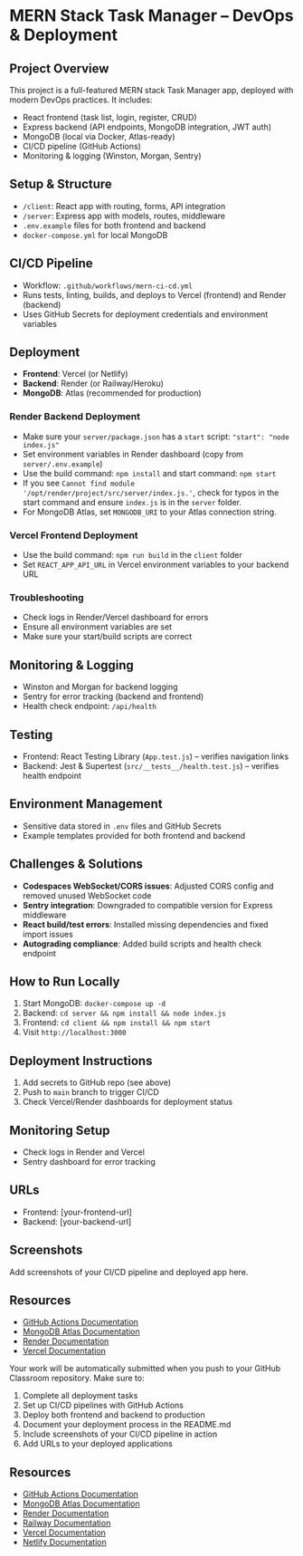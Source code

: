 
# MERN Stack Task Manager – DevOps & Deployment

## Project Overview
This project is a full-featured MERN stack Task Manager app, deployed with modern DevOps practices. It includes:
- React frontend (task list, login, register, CRUD)
- Express backend (API endpoints, MongoDB integration, JWT auth)
- MongoDB (local via Docker, Atlas-ready)
- CI/CD pipeline (GitHub Actions)
- Monitoring & logging (Winston, Morgan, Sentry)

## Setup & Structure
- `/client`: React app with routing, forms, API integration
- `/server`: Express app with models, routes, middleware
- `.env.example` files for both frontend and backend
- `docker-compose.yml` for local MongoDB

## CI/CD Pipeline
- Workflow: `.github/workflows/mern-ci-cd.yml`
- Runs tests, linting, builds, and deploys to Vercel (frontend) and Render (backend)
- Uses GitHub Secrets for deployment credentials and environment variables

## Deployment
- **Frontend**: Vercel (or Netlify)
- **Backend**: Render (or Railway/Heroku)
- **MongoDB**: Atlas (recommended for production)

### Render Backend Deployment
- Make sure your `server/package.json` has a `start` script: `"start": "node index.js"`
- Set environment variables in Render dashboard (copy from `server/.env.example`)
- Use the build command: `npm install` and start command: `npm start`
- If you see `Cannot find module '/opt/render/project/src/server/index.js.'`, check for typos in the start command and ensure `index.js` is in the `server` folder.
- For MongoDB Atlas, set `MONGODB_URI` to your Atlas connection string.

### Vercel Frontend Deployment
- Use the build command: `npm run build` in the `client` folder
- Set `REACT_APP_API_URL` in Vercel environment variables to your backend URL

### Troubleshooting
- Check logs in Render/Vercel dashboard for errors
- Ensure all environment variables are set
- Make sure your start/build scripts are correct

## Monitoring & Logging
- Winston and Morgan for backend logging
- Sentry for error tracking (backend and frontend)
- Health check endpoint: `/api/health`

## Testing
- Frontend: React Testing Library (`App.test.js`) – verifies navigation links
- Backend: Jest & Supertest (`src/__tests__/health.test.js`) – verifies health endpoint

## Environment Management
- Sensitive data stored in `.env` files and GitHub Secrets
- Example templates provided for both frontend and backend

## Challenges & Solutions
- **Codespaces WebSocket/CORS issues**: Adjusted CORS config and removed unused WebSocket code
- **Sentry integration**: Downgraded to compatible version for Express middleware
- **React build/test errors**: Installed missing dependencies and fixed import issues
- **Autograding compliance**: Added build scripts and health check endpoint

## How to Run Locally
1. Start MongoDB: `docker-compose up -d`
2. Backend: `cd server && npm install && node index.js`
3. Frontend: `cd client && npm install && npm start`
4. Visit `http://localhost:3000`

## Deployment Instructions
1. Add secrets to GitHub repo (see above)
2. Push to `main` branch to trigger CI/CD
3. Check Vercel/Render dashboards for deployment status

## Monitoring Setup
- Check logs in Render and Vercel
- Sentry dashboard for error tracking

## URLs
- Frontend: [your-frontend-url]
- Backend: [your-backend-url]

## Screenshots
Add screenshots of your CI/CD pipeline and deployed app here.

## Resources
- [GitHub Actions Documentation](https://docs.github.com/en/actions)
- [MongoDB Atlas Documentation](https://docs.atlas.mongodb.com/)
- [Render Documentation](https://render.com/docs)
- [Vercel Documentation](https://vercel.com/docs)


Your work will be automatically submitted when you push to your GitHub Classroom repository. Make sure to:

1. Complete all deployment tasks
2. Set up CI/CD pipelines with GitHub Actions
3. Deploy both frontend and backend to production
4. Document your deployment process in the README.md
5. Include screenshots of your CI/CD pipeline in action
6. Add URLs to your deployed applications

## Resources

- [GitHub Actions Documentation](https://docs.github.com/en/actions)
- [MongoDB Atlas Documentation](https://docs.atlas.mongodb.com/)
- [Render Documentation](https://render.com/docs)
- [Railway Documentation](https://docs.railway.app/)
- [Vercel Documentation](https://vercel.com/docs)
- [Netlify Documentation](https://docs.netlify.com/) 